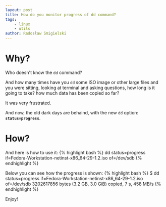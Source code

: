 ```yaml
---
layout: post
title: How do you monitor progress of dd command?
tags:
    - linux
    - utils
author: Radosław Śmigielski
---
```


Why?
====
Who doesn't know the `dd` command?

And how many times have you `dd` some ISO image or other large files
and you were sitting, looking at terminal and asking questions,
how long is it going to take? how much data has been copied so far?

It was very frustrated.

And now, the old dark days are behaind, with the new `dd` option:
__`status=progress`__.

How?
====
And here is how to use it:
{% highlight bash %}
dd status=progress if=Fedora-Workstation-netinst-x86_64-29-1.2.iso of=/dev/sdb
{% endhighlight %}

Below you can see how the progress is shown:
{% highlight bash %}
$ dd status=progress if=Fedora-Workstation-netinst-x86_64-29-1.2.iso of=/dev/sdb
3202617856 bytes (3.2 GB, 3.0 GiB) copied, 7 s, 458 MB/s
{% endhighlight %}


Enjoy!
